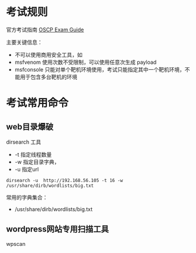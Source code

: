 
# 考试规则

官方考试指南 [OSCP Exam Guide](https://help.offsec.com/hc/en-us/articles/360040165632-OSCP-Exam-Guide)

主要关键信息：
- 不可以使用商用安全工具，如 
- msfvenom 使用次数不受限制，可以使用任意次生成 payload
- msfconsole 只能对单个靶机环境使用，考试只能指定其中一个靶机环境，不能用于包含多台靶机的环境


# 考试常用命令

## web目录爆破

dirsearch 工具
- -t 指定线程数量
- -w 指定目录字典，
- -u 指定url

`dirsearch -u  http://192.168.56.105 -t 16 -w /usr/share/dirb/wordlists/big.txt`

常用的字典集合：
- /usr/share/dirb/wordlists/big.txt

## wordpress网站专用扫描工具

wpscan

